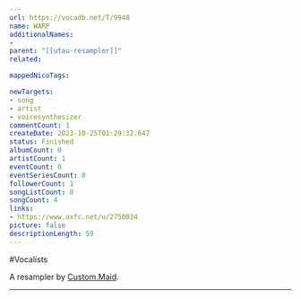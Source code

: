 ```yaml
---
url: https://vocadb.net/T/9948
name: WARP
additionalNames: 
- 
parent: "[[utau-resampler]]"
related:

mappedNicoTags:

newTargets:
- song
- artist
- voicesynthesizer
commentCount: 1
createDate: 2023-10-25T01:29:32.647
status: Finished
albumCount: 0
artistCount: 1
eventCount: 0
eventSeriesCount: 0
followerCount: 1
songListCount: 0
songCount: 4
links: 
- https://www.axfc.net/u/2750034
picture: false
descriptionLength: 59
---
```


#Vocalists

A resampler by [Custom.Maid](https://vocadb.net/Ar/126594).

---

